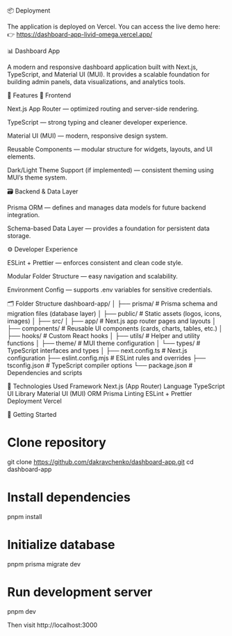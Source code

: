 📦 Deployment

The application is deployed on Vercel. You can access the live demo here:
👉 https://dashboard-app-livid-omega.vercel.app/


📊 Dashboard App

A modern and responsive dashboard application built with Next.js, TypeScript, and Material UI (MUI).
It provides a scalable foundation for building admin panels, data visualizations, and analytics tools.

🚀 Features
🧩 Frontend

Next.js App Router — optimized routing and server-side rendering.

TypeScript — strong typing and cleaner developer experience.

Material UI (MUI) — modern, responsive design system.

Reusable Components — modular structure for widgets, layouts, and UI elements.

Dark/Light Theme Support (if implemented) — consistent theming using MUI’s theme system.

🗃️ Backend & Data Layer

Prisma ORM — defines and manages data models for future backend integration.

Schema-based Data Layer — provides a foundation for persistent data storage.

⚙️ Developer Experience

ESLint + Prettier — enforces consistent and clean code style.

Modular Folder Structure — easy navigation and scalability.

Environment Config — supports .env variables for sensitive credentials.

🗂️ Folder Structure
dashboard-app/
│
├── prisma/                # Prisma schema and migration files (database layer)
│
├── public/                # Static assets (logos, icons, images)
│
├── src/
│   ├── app/               # Next.js app router pages and layouts
│   ├── components/        # Reusable UI components (cards, charts, tables, etc.)
│   ├── hooks/             # Custom React hooks
│   ├── utils/             # Helper and utility functions
│   ├── theme/             # MUI theme configuration
│   └── types/             # TypeScript interfaces and types
│
├── next.config.ts         # Next.js configuration
├── eslint.config.mjs      # ESLint rules and overrides
├── tsconfig.json          # TypeScript compiler options
└── package.json           # Dependencies and scripts

🧠 Technologies Used
Framework	Next.js (App Router)
Language	TypeScript
UI Library	Material UI (MUI)
ORM	Prisma
Linting	ESLint + Prettier
Deployment	Vercel

🧩 Getting Started
# Clone repository
git clone https://github.com/dakravchenko/dashboard-app.git
cd dashboard-app

# Install dependencies
pnpm install

# Initialize database
pnpm prisma migrate dev

# Run development server
pnpm dev

Then visit http://localhost:3000
